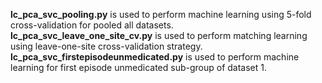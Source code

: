 <font >**lc_pca_svc_pooling.py**</font> is used to perform machine learning using 5-fold cross-validation for pooled all datasets.  
<font >**lc_pca_svc_leave_one_site_cv.py**</font> is used to perform matching learning using leave-one-site cross-validation strategy.
<font >**lc_pca_svc_firstepisodeunmedicated.py**</font> is used to perform machine learning for first episode unmedicated sub-group of dataset 1.  
